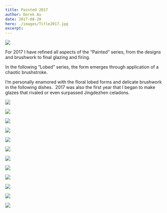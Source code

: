 ```yaml
---
title: Painted 2017
author: Derek Au
date: 2017-08-20
hero: ./images/Title2017.jpg
excerpt: 
---
```


![](./images/Title2017.jpg)

For 2017 I have refined all aspects of the “Painted” series, from the designs and brushwork to final glazing and firing.

In the following “Lobed” series, the form emerges through application of a chaotic brushstroke.

I’m personally enamored with the floral lobed forms and delicate brushwork in the following dishes.  2017 was also the first year that I began to make glazes that rivaled or even surpassed Jingdezhen celadons.

![](./images/SON06028_3000-2.jpg)
    
![](./images/SON06040_3000-2.jpg)
    
![](./images/SON06049_3000-2.jpg)
    
![](./images/SON06060_3000-2.jpg)
    

![](./images/SON06090_3000.jpg)

![](./images/SON06082_3000.jpg)
    
![](./images/SON06067_3000.jpg)
    
![](./images/SON06071_3000.jpg)
    
![](./images/SON06076_3000-2.jpg)
    
![](./images/SON06096_3000.jpg)
    
![](./images/SON06106_3000.jpg)
    

![](./images/SON06265_3000.jpg)
